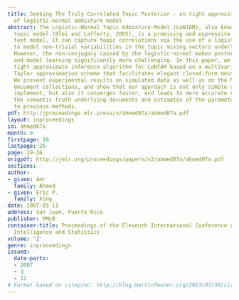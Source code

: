 ```yaml
---
title: Seeking The Truly Correlated Topic Posterior - on tight approximate inference
  of logistic-normal admixture model
abstract: The Logistic-Normal Topic Admixture Model (LoNTAM), also known as correlated
  topic model (Blei and Lafferty, 2005), is a promising and expressive admixture-based
  text model. It can capture topic correlations via the use of a logistic-normal distribution
  to model non-trivial variabilities in the topic mixing vectors underlying documents.
  However, the non-conjugacy caused by the logistic-normal makes posterior inference
  and model learning significantly more challenging. In this paper, we present a new,
  tight approximate inference algorithm for LoNTAM based on a multivariate quadratic
  Taylor approximation scheme that facilitates elegant closed-form message passing.
  We present experimental results on simulated data as well as on the NIPS17 and PNAS
  document collections, and show that our approach is not only simple and easy to
  implement, but also it converges faster, and leads to more accurate recovery of
  the semantic truth underlying documents and estimates of the parameters comparing
  to previous methods.
pdf: http://proceedings.mlr.press/v/ahmed07a/ahmed07a.pdf
layout: inproceedings
id: ahmed07a
month: 0
firstpage: 19
lastpage: 26
page: 19-26
origpdf: http://jmlr.org/proceedings/papers/v2/ahmed07a/ahmed07a.pdf
sections: 
author:
- given: Amr
  family: Ahmed
- given: Eric P.
  family: Xing
date: 2007-03-11
address: San Juan, Puerto Rico
publisher: PMLR
container-title: Proceedings of the Eleventh International Conference on Artificial
  Intelligence and Statistics
volume: '2'
genre: inproceedings
issued:
  date-parts:
  - 2007
  - 3
  - 11
# Format based on citeproc: http://blog.martinfenner.org/2013/07/30/citeproc-yaml-for-bibliographies/
---
```

